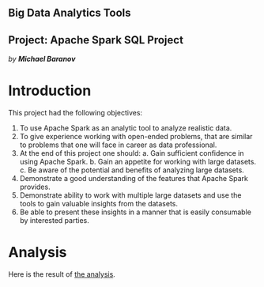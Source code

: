 ## Big Data Analytics Tools
## Project: Apache Spark SQL Project

*by **Michael Baranov***

# Introduction
This project had the following objectives:

1. To use Apache Spark as an analytic tool to analyze realistic data.
2. To give experience working with open-ended problems, that are similar to problems that one will face in career as data professional.
3. At the end of this project one should:
  a. Gain sufficient confidence in using Apache Spark.
  b. Gain an appetite for working with large datasets.
  c. Be aware of the potential and benefits of analyzing large datasets.
4. Demonstrate a good understanding of the features that Apache Spark provides.
5. Demonstrate ability to work with multiple large datasets and use the tools to gain valuable insights from the datasets. 
6. Be able to present these insights in a manner that is easily consumable by interested parties. 

# Analysis
Here is the result of [the analysis](http://htmlpreview.github.com/?https://github.com/mbdata/spark-sql-ads/blob/master/Spark%20SQL%20Car%20Ads%20Project.html).
